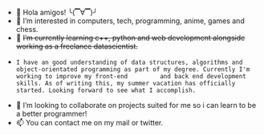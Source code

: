 - 👋 Hola amigos!  ╰(▔∀▔)╯
- 👀 I’m interested in computers, tech, programming, anime, games and chess.
- 🌱 ~~I’m currently learning c++, python and web development alongside working as a freelance datascientist.~~
-     I have an good understanding of data structures, algorithms and object-orientated programming as part of my degree. Currently I'm working to improve my front-end         and back end development skills. As of writing this, my summer vacation has officially started. Looking forward to see what I accomplish.
- 💞️ I’m looking to collaborate on projects suited for me so i can learn to be a better programmer!
- 📫 You can contact me on my mail or twitter.

<!---
peroplayer69/peroplayer69 is a ✨ special ✨ repository because its `README.md` (this file) appears on your GitHub profile.
You can click the Preview link to take a look at your changes.
--->
